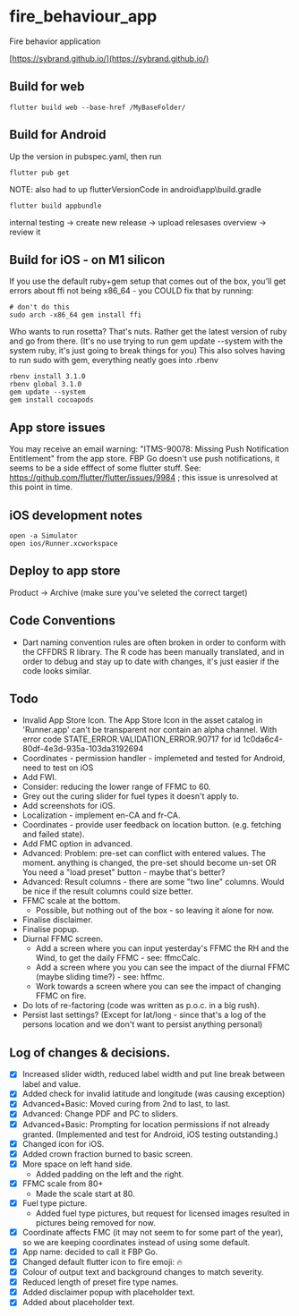 # fire_behaviour_app
Fire behavior application

[https://sybrand.github.io/](https://sybrand.github.io/)

## Build for web

```
flutter build web --base-href /MyBaseFolder/
```

## Build for Android

Up the version in pubspec.yaml, then run
```
flutter pub get
```
NOTE: also had to up flutterVersionCode  in android\app\build.gradle

```
flutter build appbundle
```

internal testing -> create new release -> upload
relesases overview -> review it


## Build for iOS - on M1 silicon

If you use the default ruby+gem setup that comes out of the box, you'll get errors about
ffi not being x86_64 - you COULD fix that by running:

```
# don't do this
sudo arch -x86_64 gem install ffi
```

Who wants to run rosetta? That's nuts. Rather get the latest version of ruby and go from there.
(It's no use trying to run gem update --system with the system ruby, it's just going to break things for you)
This also solves having to run sudo with gem, everything neatly goes into .rbenv

```
rbenv install 3.1.0
rbenv global 3.1.0
gem update --system
gem install cocoapods
```

## App store issues

You may receive an email warning: "ITMS-90078: Missing Push Notification Entitlement" from the app store. FBP Go doesn't use push notifications,
it seems to be a side efffect of some flutter stuff. See: https://github.com/flutter/flutter/issues/9984 ; this issue is unresolved at this point in time.

## iOS development notes

```
open -a Simulator
open ios/Runner.xcworkspace
```

## Deploy to app store

Product -> Archive (make sure you've seleted the correct target)

## Code Conventions

- Dart naming convention rules are often broken in order to conform with the CFFDRS R library. The R code has been
manually translated, and in order to debug and stay up to date with changes, it's just easier if the code looks
similar.

## Todo

- Invalid App Store Icon. The App Store Icon in the asset catalog in 'Runner.app' can't be transparent nor contain an alpha channel. With error code STATE_ERROR.VALIDATION_ERROR.90717 for id 1c0da6c4-80df-4e3d-935a-103da3192694
- Coordinates - permission handler - implemeted and tested for Android, need to test on iOS
- Add FWI.
- Consider: reducing the lower range of FFMC to 60.
- Grey out the curing slider for fuel types it doesn't apply to.
- Add screenshots for iOS.
- Localization - implement en-CA and fr-CA.
- Coordinates - provide user feedback on location button. (e.g. fetching and failed state).
- Add FMC option in advanced.
- Advanced: Problem: pre-set can conflict with entered values. The moment. anything is changed, the pre-set should become un-set OR You need a "load preset" button - maybe that's better?
- Advanced: Result columns - there are some "two line" columns. Would be nice if the result columns could size better.
- FFMC scale at the bottom.
  - Possible, but nothing out of the box - so leaving it alone for now.
- Finalise disclaimer.
- Finalise popup.
- Diurnal FFMC screen.
  - Add a screen where you can input yesterday's FFMC the RH and the Wind, to get the daily FFMC - see: ffmcCalc.
  - Add a screen where you you can see the impact of the diurnal FFMC (maybe sliding time?) - see: hffmc.
  - Work towards a screen where you can see the impact of changing FFMC on fire.
- Do lots of re-factoring (code was written as p.o.c. in a big rush).
- Persist last settings? (Except for lat/long - since that's a log of the persons location and we don't want to persist anything personal)

## Log of changes & decisions.

- [x] Increased slider width, reduced label width and put line break between label and value.
- [x] Added check for invalid latitude and longitude (was causing exception)
- [x] Advanced+Basic: Moved curing from 2nd to last, to last.
- [x] Advanced: Change PDF and PC to sliders.
- [x] Advanced+Basic: Prompting for location permissions if not already granted. (Implemented and test for Android, iOS testing outstanding.)
- [x] Changed icon for iOS.
- [x] Added crown fraction burned to basic screen.
- [x] More space on left hand side.
  - Added padding on the left and the right.
- [x] FFMC scale from 80+
  - Made the scale start at 80.
- [x] Fuel type picture.
  - Added fuel type pictures, but request for licensed images resulted in pictures being removed for now.
- [x] Coordinate affects FMC (it may not seem to for some part of the year), so we are keeping coordinates instead of using some default.
- [x] App name: decided to call it FBP Go.
- [x] Changed default flutter icon to fire emoji: 🔥
- [x] Colour of output text and background changes to match severity.
- [x] Reduced length of preset fire type names.
- [x] Added disclaimer popup with placeholder text.
- [x] Added about placeholder text.
